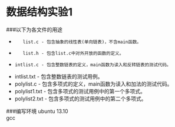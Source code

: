 数据结构实验1
=============
###以下为各文件的用途
*        list.c - 包含抽象的线性表(单向链表)，不含main函数。
*        list.h - 包含list.c中对外开放的函数的定义。
*     intlist.c - 包含整数链表的定义，main函数为读入和反转链表的测试代码。
*   intlist.txt - 包含整数链表的测试用例。
*    polylist.c - 包含多项式的定义，main函数为读入和加法的测试代码。
* polylist1.txt - 包含多项式的测试用例中的第一个多项式。
* polylist2.txt - 包含多项式的测试用例中的第二个多项式。

###编写环境
ubuntu 13.10  
gcc 
